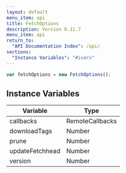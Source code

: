 ```yaml
---
layout: default
menu_item: api
title: FetchOptions
description: Version 0.11.7
menu_item: api
return_to:
  "API Documentation Index": /api/
sections:
  "Instance Variables": "#ivars"
---
```


```js
var fetchOptions = new FetchOptions();
```

## <a name="ivars"></a>Instance Variables

| Variable | Type |
| --- | --- |
| <a name="callbacks"></a>callbacks | RemoteCallbacks |
| <a name="downloadTags"></a>downloadTags | Number |
| <a name="prune"></a>prune | Number |
| <a name="updateFetchhead"></a>updateFetchhead | Number |
| <a name="version"></a>version | Number |

